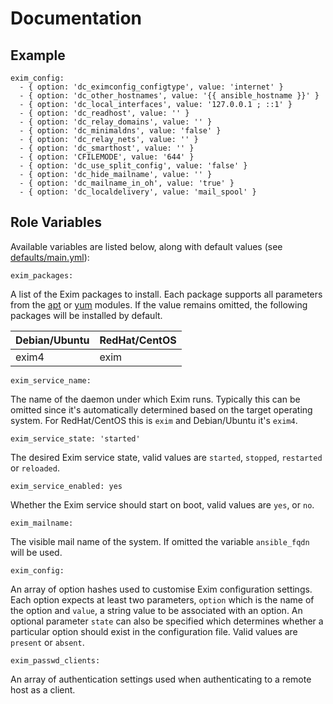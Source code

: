 # Documentation

## Example

```
exim_config:
  - { option: 'dc_eximconfig_configtype', value: 'internet' }
  - { option: 'dc_other_hostnames', value: '{{ ansible_hostname }}' }
  - { option: 'dc_local_interfaces', value: '127.0.0.1 ; ::1' }
  - { option: 'dc_readhost', value: '' }
  - { option: 'dc_relay_domains', value: '' }
  - { option: 'dc_minimaldns', value: 'false' }
  - { option: 'dc_relay_nets', value: '' }
  - { option: 'dc_smarthost', value: '' }
  - { option: 'CFILEMODE', value: '644' }
  - { option: 'dc_use_split_config', value: 'false' }
  - { option: 'dc_hide_mailname', value: '' }
  - { option: 'dc_mailname_in_oh', value: 'true' }
  - { option: 'dc_localdelivery', value: 'mail_spool' }
```

## Role Variables

Available variables are listed below, along with default values (see [defaults/main.yml](/defaults/main.yml)):

```
exim_packages:
```

A list of the Exim packages to install. Each package supports all parameters from the
[apt](http://docs.ansible.com/ansible/apt_module.html) or [yum](http://docs.ansible.com/ansible/yum_module.html) modules.
If the value remains omitted, the following packages will be installed by default.

| Debian/Ubuntu          | RedHat/CentOS           |
| :--------------------- | :---------------------- |
| exim4                  | exim                    |

```
exim_service_name:
```

The name of the daemon under which Exim runs. Typically this can be omitted since it's automatically determined
based on the target operating system. For RedHat/CentOS this is `exim` and Debian/Ubuntu it's `exim4`.

```
exim_service_state: 'started'
```

The desired Exim service state, valid values are `started`, `stopped`, `restarted` or `reloaded`.

```
exim_service_enabled: yes
```

Whether the Exim service should start on boot, valid values are `yes`, or `no`.

```
exim_mailname:
```

The visible mail name of the system. If omitted the variable `ansible_fqdn` will be used.

```
exim_config:
```

An array of option hashes used to customise Exim configuration settings. Each option expects at least
two parameters, `option` which is the name of the option and `value`, a string value to be associated
with an option. An optional parameter `state` can also be specified which determines whether a particular
option should exist in the configuration file. Valid values are `present` or `absent`.

```
exim_passwd_clients:
```

An array of authentication settings used when authenticating to a remote host as a client.